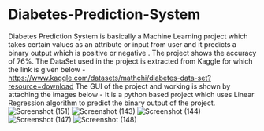 # Diabetes-Prediction-System
Diabetes Prediction System is basically a Machine Learning project which takes certain values as an attribute or input from user and it predicts a binary output which is positive or negative .
The project shows the accuracy of 76%.
The DataSet used in the project is extracted from Kaggle for which the link is given below -
https://www.kaggle.com/datasets/mathchi/diabetes-data-set?resource=download
The GUI of the project and working is shown by attaching the images below -
It is a python based project which uses Linear Regression algorithm to predict the binary output of the project.
![Screenshot (151)](https://user-images.githubusercontent.com/93311613/206167322-2582cfa0-0437-4fe0-a3ed-76f363b0bac2.png)
![Screenshot (143)](https://user-images.githubusercontent.com/93311613/206167450-c9f4e316-4007-423a-a518-fce20ba47534.png)
![Screenshot (144)](https://user-images.githubusercontent.com/93311613/206167629-a898c48c-01c9-43d2-b6b5-a2c52c002fed.png)
![Screenshot (147)](https://user-images.githubusercontent.com/93311613/206168186-4b540b8a-364c-476b-bd54-c8cb3ab87437.png)
![Screenshot (148)](https://user-images.githubusercontent.com/93311613/206168221-4f24f9f2-bacc-4067-8983-bd60341a4e3d.png)
